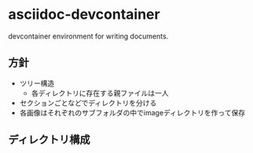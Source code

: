# asciidoc-devcontainer
devcontainer environment for writing documents. 

## 方針

- ツリー構造
  - 各ディレクトリに存在する親ファイルは一人
- セクションごとなどでディレクトリを分ける
- 各画像はそれぞれのサブフォルダの中でimageディレクトリを作って保存

## ディレクトリ構成
